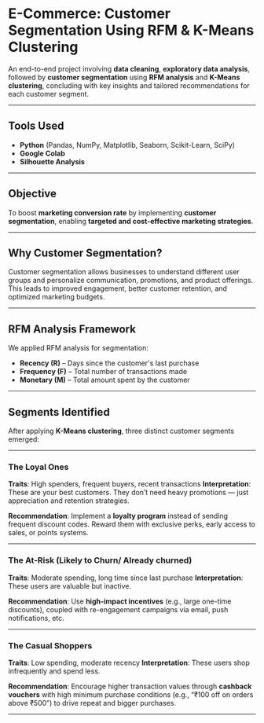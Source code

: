 # E-Commerce: Customer Segmentation Using RFM & K-Means Clustering

An end-to-end project involving **data cleaning**, **exploratory data analysis**, followed by **customer segmentation** using **RFM analysis** and **K-Means clustering**, concluding with key insights and tailored recommendations for each customer segment.

---

##  Tools Used

- **Python** (Pandas, NumPy, Matplotlib, Seaborn, Scikit-Learn, SciPy)
- **Google Colab**
- **Silhouette Analysis**
---

## Objective

To boost **marketing conversion rate** by implementing **customer segmentation**, enabling **targeted and cost-effective marketing strategies**.

---

## Why Customer Segmentation?

Customer segmentation allows businesses to understand different user groups and personalize communication, promotions, and product offerings. This leads to improved engagement, better customer retention, and optimized marketing budgets.

---

## RFM Analysis Framework

We applied RFM analysis for segmentation:

- **Recency (R)** – Days since the customer's last purchase
- **Frequency (F)** – Total number of transactions made
- **Monetary (M)** – Total amount spent by the customer

---

##  Segments Identified

After applying **K-Means clustering**, three distinct customer segments emerged:

---

###  The Loyal Ones

**Traits**: High spenders, frequent buyers, recent transactions
**Interpretation**: These are your best customers. They don’t need heavy promotions — just appreciation and retention strategies.

**Recommendation**: Implement a **loyalty program** instead of sending frequent discount codes. Reward them with exclusive perks, early access to sales, or points systems.

---

###  The At-Risk (Likely to Churn/ Already churned)

**Traits**: Moderate spending, long time since last purchase
**Interpretation**: These users are valuable but inactive.

**Recommendation**: Use **high-impact incentives** (e.g., large one-time discounts), coupled with re-engagement campaigns via email, push notifications, etc.

---

###  The Casual Shoppers

**Traits**: Low spending, moderate recency
**Interpretation**: These users shop infrequently and spend less.

**Recommendation**: Encourage higher transaction values through **cashback vouchers** with high minimum purchase conditions (e.g., “₹100 off on orders above ₹500”) to drive repeat and bigger purchases.

---
